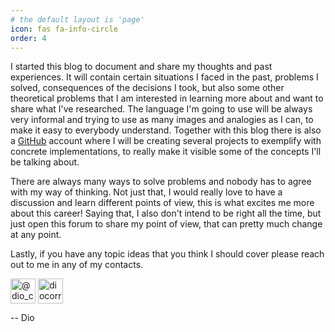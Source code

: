 ```yaml
---
# the default layout is 'page'
icon: fas fa-info-circle
order: 4
---
```


I started this blog to document and share my thoughts and past experiences. It will contain certain situations I faced in the past, problems I solved, consequences of the decisions I took, but also some other theoretical problems that I am interested in learning more about and want to share what I've researched. The language I'm going to use will be always very informal and trying to use as many images and analogies as I can, to make it easy to everybody understand. Together with this blog there is also a [GitHub](https://github.com/diocorrea) account where I will be creating several projects to exemplify with concrete implementations, to really make it visible some of the concepts I'll be talking about.

There are always many ways to solve problems and nobody has to agree with my way of thinking. Not just that, I would really love to have a discussion and learn different points of view, this is what excites me more about this career! Saying that, I also don't intend to be right all the time, but just open this forum to share my point of view, that can pretty much change at any point.

Lastly, if you have any topic ideas that you think I should cover please reach out to me in any of my contacts.

<p align="left">
<a href="https://twitter.com/dio_correa" target="blank"><img align="center" src="https://raw.githubusercontent.com/rahuldkjain/github-profile-readme-generator/master/src/images/icons/Social/twitter.svg" alt="@dio_correa" height="40" width="40" /></a>
<a href="https://linkedin.com/in/diocorrea" target="blank"><img align="center" src="https://avatars.githubusercontent.com/u/357098?s=200&v=4" alt="diocorrea" height="40" width="40" /></a>
</p>

-- Dio
